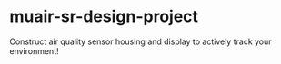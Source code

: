# muair-sr-design-project
Construct air quality sensor housing and display to actively track your environment! 
